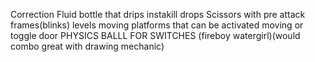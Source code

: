 Correction Fluid bottle that drips instakill drops
Scissors with pre attack frames(blinks)
levels
moving platforms that can be activated
moving or toggle door
PHYSICS BALLL FOR SWITCHES (fireboy watergirl)(would combo great with drawing mechanic)
